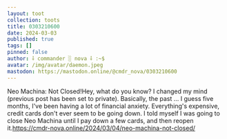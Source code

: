 ```yaml
---
layout: toot
collection: toots
title: 0303210600
date: 2024-03-03
published: true
tags: []
pinned: false
author: ⸸ commander ░ nova ⸸ :~$
avatar: /img/avatar/daemon.jpeg
mastodon: https://mastodon.online/@cmdr_nova/0303210600
---
```


Neo Machina: Not Closed!Hey, what do you know? I changed my mind (previous post has been set to private). Basically, the past ... I guess five months, I've been having a lot of financial anxiety. Everything's expensive, credit cards don't ever seem to be going down. I told myself I was going to close Neo Machina until I pay down a few cards, and then reopen it.https://cmdr-nova.online/2024/03/04/neo-machina-not-closed/
